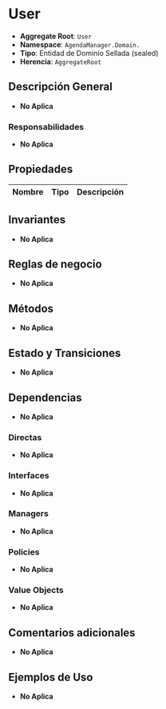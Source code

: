 # User

- **Aggregate Root**: `User`
- **Namespace**: `AgendaManager.Domain.`
- **Tipo**: Entidad de Dominio Sellada (sealed)
- **Herencia**: `AggregateRoot`

## Descripción General

- **No Aplica**

### Responsabilidades

- **No Aplica**

## Propiedades

| Nombre | Tipo             | Descripción                     |
| ------ | ---------------- |-------------------------------- |

## Invariantes

- **No Aplica**

## Reglas de negocio

- **No Aplica**

## Métodos

- **No Aplica**

## Estado y Transiciones

- **No Aplica**

## Dependencias

- **No Aplica**

### Directas

- **No Aplica**

### Interfaces

- **No Aplica**

### Managers

- **No Aplica**

### Policies

- **No Aplica**

### Value Objects

- **No Aplica**

## Comentarios adicionales

- **No Aplica**

## Ejemplos de Uso

- **No Aplica**
